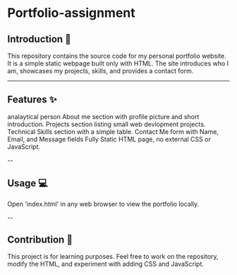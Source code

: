 # Portfolio-assignment
## Introduction 📍
This repository contains the source code for my personal portfolio website. It is a simple static webpage built only with HTML. The site introduces who I am, showcases my projects, skills, and provides a contact form.

---

## Features ✨
analaytical person
About me section with profile picture and short introduction.
Projects section listing small web devlopment projects.
Technical Skills section with a simple table.
Contact Me form with Name, Email, and Message fields
Fully Static HTML page, no external CSS or JavaScript.

--

## Usage 💻
Open 'index.html' in any web browser to view the portfolio locally.

--

## Contribution 🤝
This project is for learning purposes. Feel free to work on the repository, modify the HTML, and experiment with adding CSS and JavaScript.
